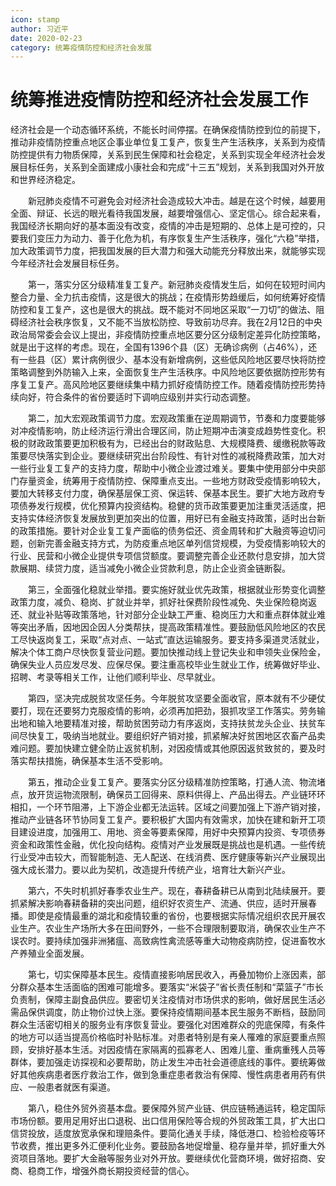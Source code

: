 ```yaml
---
icon: stamp
author: 习近平
date: 2020-02-23
category: 统筹疫情防控和经济社会发展
---
```


# 统筹推进疫情防控和经济社会发展工作

经济社会是一个动态循环系统，不能长时间停摆。在确保疫情防控到位的前提下，推动非疫情防控重点地区企事业单位复工复产，恢复生产生活秩序，关系到为疫情防控提供有力物质保障，关系到民生保障和社会稳定，关系到实现全年经济社会发展目标任务，关系到全面建成小康社会和完成“十三五”规划，关系到我国对外开放和世界经济稳定。

　　新冠肺炎疫情不可避免会对经济社会造成较大冲击。越是在这个时候，越要用全面、辩证、长远的眼光看待我国发展，越要增强信心、坚定信心。综合起来看，我国经济长期向好的基本面没有改变，疫情的冲击是短期的、总体上是可控的，只要我们变压力为动力、善于化危为机，有序恢复生产生活秩序，强化“六稳”举措，加大政策调节力度，把我国发展的巨大潜力和强大动能充分释放出来，就能够实现今年经济社会发展目标任务。

　　第一，落实分区分级精准复工复产。新冠肺炎疫情发生后，如何在较短时间内整合力量、全力抗击疫情，这是很大的挑战；在疫情形势趋缓后，如何统筹好疫情防控和复工复产，这也是很大的挑战。既不能对不同地区采取“一刀切”的做法、阻碍经济社会秩序恢复，又不能不当放松防控、导致前功尽弃。我在2月12日的中央政治局常委会会议上提出，非疫情防控重点地区要分区分级制定差异化防控策略，就是出于这样的考虑。现在，全国有1396个县（区）无确诊病例（占46%），还有一些县（区）累计病例很少、基本没有新增病例，这些低风险地区要尽快将防控策略调整到外防输入上来，全面恢复生产生活秩序。中风险地区要依据防控形势有序复工复产。高风险地区要继续集中精力抓好疫情防控工作。随着疫情防控形势持续向好，符合条件的省份要适时下调响应级别并实行动态调整。

　　第二，加大宏观政策调节力度。宏观政策重在逆周期调节，节奏和力度要能够对冲疫情影响，防止经济运行滑出合理区间，防止短期冲击演变成趋势性变化。积极的财政政策要更加积极有为，已经出台的财政贴息、大规模降费、缓缴税款等政策要尽快落实到企业。要继续研究出台阶段性、有针对性的减税降费政策，加大对一些行业复工复产的支持力度，帮助中小微企业渡过难关。要集中使用部分中央部门存量资金，统筹用于疫情防控、保障重点支出。一些地方财政受疫情影响较大，要加大转移支付力度，确保基层保工资、保运转、保基本民生。要扩大地方政府专项债券发行规模，优化预算内投资结构。稳健的货币政策要更加注重灵活适度，把支持实体经济恢复发展放到更加突出的位置，用好已有金融支持政策，适时出台新的政策措施。要针对企业复工复产面临的债务偿还、资金周转和扩大融资等迫切问题，创新完善金融支持方式，为防疫重点地区单列信贷规模，为受疫情影响较大的行业、民营和小微企业提供专项信贷额度。要调整完善企业还款付息安排，加大贷款展期、续贷力度，适当减免小微企业贷款利息，防止企业资金链断裂。

　　第三，全面强化稳就业举措。要实施好就业优先政策，根据就业形势变化调整政策力度，减负、稳岗、扩就业并举，抓好社保费阶段性减免、失业保险稳岗返还、就业补贴等政策落地，针对部分企业缺工严重、稳岗压力大和重点群体就业难等突出矛盾，因地因企因人分类帮扶，提高政策精准性。要鼓励低风险地区的农民工尽快返岗复工，采取“点对点、一站式”直达运输服务。要支持多渠道灵活就业，解决个体工商户尽快恢复营业问题。要加快推动线上登记失业和申领失业保险金，确保失业人员应发尽发、应保尽保。要注重高校毕业生就业工作，统筹做好毕业、招聘、考录等相关工作，让他们顺利毕业、尽早就业。

　　第四，坚决完成脱贫攻坚任务。今年脱贫攻坚要全面收官，原本就有不少硬仗要打，现在还要努力克服疫情的影响，必须再加把劲，狠抓攻坚工作落实。劳务输出地和输入地要精准对接，帮助贫困劳动力有序返岗，支持扶贫龙头企业、扶贫车间尽快复工，吸纳当地就业。要组织好产销对接，抓紧解决好贫困地区农畜产品卖难问题。要加快建立健全防止返贫机制，对因疫情或其他原因返贫致贫的，要及时落实帮扶措施，确保基本生活不受影响。

　　第五，推动企业复工复产。要落实分区分级精准防控策略，打通人流、物流堵点，放开货运物流限制，确保员工回得来、原料供得上、产品出得去。产业链环环相扣，一个环节阻滞，上下游企业都无法运转。区域之间要加强上下游产销对接，推动产业链各环节协同复工复产。要积极扩大国内有效需求，加快在建和新开工项目建设进度，加强用工、用地、资金等要素保障，用好中央预算内投资、专项债券资金和政策性金融，优化投向结构。疫情对产业发展既是挑战也是机遇。一些传统行业受冲击较大，而智能制造、无人配送、在线消费、医疗健康等新兴产业展现出强大成长潜力。要以此为契机，改造提升传统产业，培育壮大新兴产业。

　　第六，不失时机抓好春季农业生产。现在，春耕备耕已从南到北陆续展开。要抓紧解决影响春耕备耕的突出问题，组织好农资生产、流通、供应，适时开展春播。即使是疫情最重的湖北和疫情较重的省份，也要根据实际情况组织农民开展农业生产。农业生产场所大多在田间野外，一些不合理限制要取消，确保农业生产不误农时。要持续加强非洲猪瘟、高致病性禽流感等重大动物疫病防控，促进畜牧水产养殖业全面发展。

　　第七，切实保障基本民生。疫情直接影响居民收入，再叠加物价上涨因素，部分群众基本生活面临的困难可能增多。要落实“米袋子”省长责任制和“菜篮子”市长负责制，保障主副食品供应。要密切关注疫情对市场供求的影响，做好居民生活必需品保供调度，防止物价过快上涨。要保持疫情期间基本民生服务不断档，鼓励同群众生活密切相关的服务业有序恢复营业。要强化对困难群众的兜底保障，有条件的地方可以适当提高价格临时补贴标准。对患者特别是有亲人罹难的家庭要重点照顾，安排好基本生活。对因疫情在家隔离的孤寡老人、困难儿童、重病重残人员等群体，要加强走访探视和必要帮助，防止发生冲击社会道德底线的事件。要统筹做好其他疾病患者医疗救治工作，做到急重症患者救治有保障、慢性病患者用药有供应、一般患者就医有渠道。

　　第八，稳住外贸外资基本盘。要保障外贸产业链、供应链畅通运转，稳定国际市场份额。要用足用好出口退税、出口信用保险等合规的外贸政策工具，扩大出口信贷投放，适度放宽承保和理赔条件。要简化通关手续，降低港口、检验检疫等环节收费，推出更多外汇便利化业务。要鼓励各地促增量、稳存量并举，抓好重大外资项目落地。要扩大金融等服务业对外开放。要继续优化营商环境，做好招商、安商、稳商工作，增强外商长期投资经营的信心。